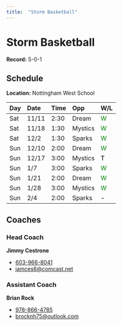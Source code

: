 ```yaml
---
title:  "Storm Basketball"
---
```

# Storm Basketball

**Record:** 5-0-1

## Schedule

**Location:** Nottingham West School

|Day    | Date | Time | Opp | W/L |
|:------|:-----|:-----|:------|:----|
| Sat   |11/11 |2:30  |Dream  | <span style="color:green">W</span>  |
| Sat   |11/18 |1:30  |Mystics| <span style="color:green">W</span>  |
| Sat   |12/2  |1:30  |Sparks | <span style="color:green">W</span>  |
| Sun   |12/10 |2:00  |Dream  | <span style="color:green">W</span>  |
| Sun   |12/17 |3:00  |Mystics| <span style="color:black">T</span>  |
| Sun   |1/7   |3:00  |Sparks | <span style="color:green">W</span>  |
| Sun   |1/21  |2:00  |Dream  | <span style="color:green">W</span>  |
| Sun   |1/28  |3:00  |Mystics| <span style="color:green">W</span>  |
| Sun   |2/4   |2:00  |Sparks | <span style="color:black">-</span>  |

## Coaches
### Head Coach
**Jimmy Cestrone**
* [603-966-8041](tel:+1-603-966-8041)
* [jamces6@comcast.net](mailto:jamces6@comcast.net)

### Assistant Coach
**Brian Rock**
* [978-866-4785](tel:+1-978-866-4785)
* [brocknh75@outlook.com](mailto:brocknh75@outlook.com)
